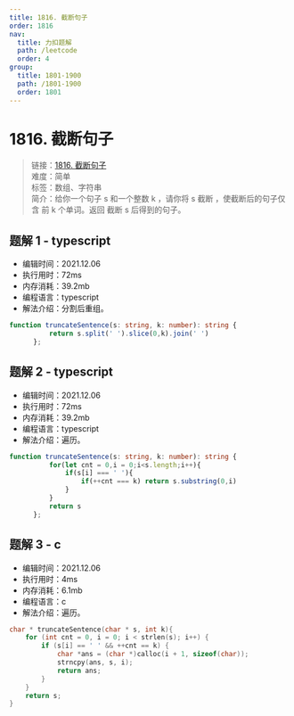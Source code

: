 ```yaml
---
title: 1816. 截断句子
order: 1816
nav:
  title: 力扣题解
  path: /leetcode
  order: 4
group:
  title: 1801-1900
  path: /1801-1900
  order: 1801
---
```


# 1816. 截断句子
    
> 链接：[1816. 截断句子](https://leetcode-cn.com/problems/truncate-sentence/)  
> 难度：简单  
> 标签：数组、字符串  
> 简介：给你一个句子 s​​​​​​ 和一个整数 k​​​​​​ ，请你将 s​​ 截断 ​，​​​使截断后的句子仅含 前 k​​​​​​ 个单词。返回 截断 s​​​​​​ 后得到的句子。
      
## 题解 1 - typescript
- 编辑时间：2021.12.06
- 执行用时：72ms
- 内存消耗：39.2mb
- 编程语言：typescript
- 解法介绍：分割后重组。
```typescript
function truncateSentence(s: string, k: number): string {
          return s.split(' ').slice(0,k).join(' ')
      };
```

## 题解 2 - typescript
- 编辑时间：2021.12.06
- 执行用时：72ms
- 内存消耗：39.2mb
- 编程语言：typescript
- 解法介绍：遍历。
```typescript
function truncateSentence(s: string, k: number): string {
          for(let cnt = 0,i = 0;i<s.length;i++){
              if(s[i] === ' '){
                  if(++cnt === k) return s.substring(0,i)
              }
          }
          return s
      };
```

## 题解 3 - c
- 编辑时间：2021.12.06
- 执行用时：4ms
- 内存消耗：6.1mb
- 编程语言：c
- 解法介绍：遍历。
```c
char * truncateSentence(char * s, int k){
    for (int cnt = 0, i = 0; i < strlen(s); i++) {
        if (s[i] == ' ' && ++cnt == k) {
            char *ans = (char *)calloc(i + 1, sizeof(char));
            strncpy(ans, s, i);
            return ans;
        }
    }
    return s;
}
```

      